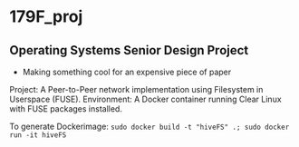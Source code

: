# 179F_proj
## Operating Systems Senior Design Project
- Making something cool for an expensive piece of paper

Project: A Peer-to-Peer network implementation using Filesystem in Userspace (FUSE).
Environment: A Docker container running Clear Linux with FUSE packages installed.

To generate Dockerimage:
    ```
    sudo docker build -t "hiveFS" .;
    sudo docker run -it hiveFS
    ```
